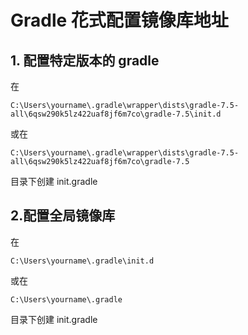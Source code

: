 # Gradle 花式配置镜像库地址

## 1. 配置特定版本的 gradle

在 

	C:\Users\yourname\.gradle\wrapper\dists\gradle-7.5-all\6qsw290k5lz422uaf8jf6m7co\gradle-7.5\init.d

或在

	C:\Users\yourname\.gradle\wrapper\dists\gradle-7.5-all\6qsw290k5lz422uaf8jf6m7co\gradle-7.5

目录下创建 init.gradle

## 2.配置全局镜像库

在 

	C:\Users\yourname\.gradle\init.d

或在

	C:\Users\yourname\.gradle

目录下创建 init.gradle